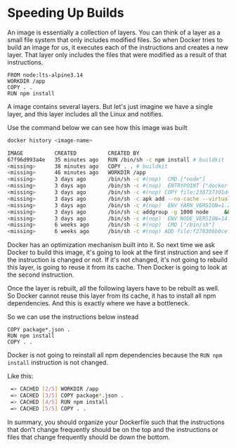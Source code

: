 # Speeding Up Builds
An image is essentially a collection of layers. You can think of a layer as a small file system that only includes modified files. So when Docker tries to build an image for us, it executes each of the instructions and creates a new layer. That layer only includes the files that were modified as a result of that instructions.

```docker
FROM node:lts-alpine3.14
WORKDIR /app
COPY . .
RUN npm install
```
A image contains several layers. But let's just imagine we have a single layer, and this layer includes all the Linux and notifies.

Use the command below we can see how this image was built
```bash
docker history <image-name>

IMAGE          CREATED          CREATED BY                                      SIZE      COMMENT
67f96d993a4e   35 minutes ago   RUN /bin/sh -c npm install # buildkit           421MB     buildkit.dockerfile.v0 
<missing>      38 minutes ago   COPY . . # buildkit                             751kB     buildkit.dockerfile.v0 
<missing>      46 minutes ago   WORKDIR /app                                    0B        buildkit.dockerfile.v0 
<missing>      3 days ago       /bin/sh -c #(nop)  CMD ["node"]                 0B
<missing>      3 days ago       /bin/sh -c #(nop)  ENTRYPOINT ["docker-entry…   0B
<missing>      3 days ago       /bin/sh -c #(nop) COPY file:238737301d473041…   116B
<missing>      3 days ago       /bin/sh -c apk add --no-cache --virtual .bui…   7.84MB
<missing>      3 days ago       /bin/sh -c #(nop)  ENV YARN_VERSION=1.22.5      0B
<missing>      3 days ago       /bin/sh -c addgroup -g 1000 node     && addu…   104MB
<missing>      3 days ago       /bin/sh -c #(nop)  ENV NODE_VERSION=14.17.4     0B
<missing>      6 weeks ago      /bin/sh -c #(nop)  CMD ["/bin/sh"]              0B
<missing>      6 weeks ago      /bin/sh -c #(nop) ADD file:f278386b0cef68136…   5.6MB
```

Docker has an optimization mechanism built into it. So next time we ask Docker to build this image, it's going to look at the first instruction and see if the instruction is changed or not. If it's not changed, it's not going to rebuild this layer, is going to reuse it from its cache. Then Docker is going to look at the second instruction.

Once the layer is rebuilt, all the following layers have to be rebuilt as well. So Docker cannot reuse this layer from its cache, it has to install all npm dependencies. And this is exactly where we have a bottleneck.

So we can use the instructions below instead
```docker
COPY package*.json .
RUN npm install
COPY . .
```

Docker is not going to reinstall all npm dependencies because the `RUN npm install` instruction is not changed.

Like this:
```bash
 => CACHED [2/5] WORKDIR /app                                                                               0.0s 
 => CACHED [3/5] COPY package*.json .                                                                       0.0s 
 => CACHED [4/5] RUN npm install                                                                            0.0s 
 => CACHED [5/5] COPY . . 
```

In summary, you should organize your Dockerfile such that the instructions that don't change frequently should be on the top and the instructions or files that change frequently should be down the bottom.